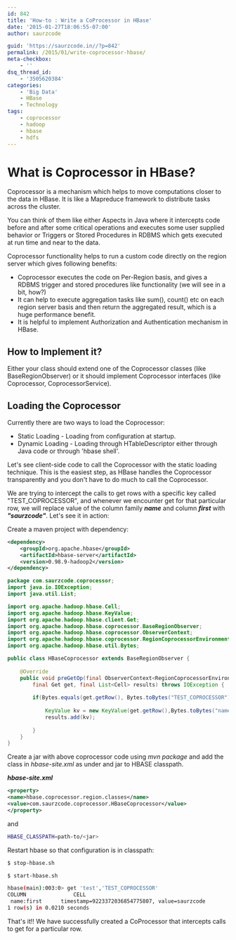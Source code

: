 ```yaml
---
id: 842
title: 'How-to : Write a CoProcessor in HBase'
date: '2015-01-27T18:06:55-07:00'
author: saurzcode

guid: 'https://saurzcode.in//?p=842'
permalink: /2015/01/write-coprocessor-hbase/
meta-checkbox:
    - ''
dsq_thread_id:
    - '3505620384'
categories:
    - 'Big Data'
    - HBase
    - Technology
tags:
    - coprocessor
    - hadoop
    - hbase
    - hdfs
---
```

# What is Coprocessor in HBase?

Coprocessor is a mechanism which helps to move computations closer to the data in HBase. It is like a Mapreduce framework to distribute tasks across the cluster.

You can think of them like either Aspects in Java where it intercepts code before and after some critical operations and executes some user supplied behavior or Triggers or Stored Procedures in RDBMS which gets executed at run time and near to the data.

Coprocessor functionality helps to run a custom code directly on the region server which gives following benefits:

- Coprocessor executes the code on Per-Region basis, and gives a RDBMS trigger and stored procedures like functionality (we will see in a bit, how?)
- It can help to execute aggregation tasks like sum(), count() etc on each region server basis and then return the aggregated result, which is a huge performance benefit.
- It is helpful to implement Authorization and Authentication mechanism in HBase.

## **How to Implement it?**

Either your class should extend one of the Coprocessor classes (like BaseRegionObserver) or it should implement Coprocessor interfaces (like Coprocessor, CoprocessorService).

## **Loading the Coprocessor**

Currently there are two ways to load the Coprocessor:

- Static Loading - Loading from configuration at startup.
- Dynamic Loading - Loading through HTableDescriptor either through Java code or through 'hbase shell'.

Let's see client-side code to call the Coprocessor with the static loading technique. This is the easiest step, as HBase handles the Coprocessor transparently and you don't have to do much to call the Coprocessor.

We are trying to intercept the calls to get rows with a specific key called "TEST_COPROCESSOR", and whenever we encounter get for that particular row, we will replace value of the column family ***name*** and column ***first*** with ***"saurzcode"***. Let's see it in action:

Create a maven project with dependency:

```xml
<dependency>
    <groupId>org.apache.hbase</groupId>
    <artifactId>hbase-server</artifactId>
    <version>0.98.9-hadoop2</version>
</dependency>
```

```java
package com.saurzcode.coprocessor;
import java.io.IOException;
import java.util.List;

import org.apache.hadoop.hbase.Cell;
import org.apache.hadoop.hbase.KeyValue;
import org.apache.hadoop.hbase.client.Get;
import org.apache.hadoop.hbase.coprocessor.BaseRegionObserver;
import org.apache.hadoop.hbase.coprocessor.ObserverContext;
import org.apache.hadoop.hbase.coprocessor.RegionCoprocessorEnvironment;
import org.apache.hadoop.hbase.util.Bytes;

public class HBaseCoprocessor extends BaseRegionObserver {
    
    @Override
    public void preGetOp(final ObserverContext<RegionCoprocessorEnvironment> e,
        final Get get, final List<Cell> results) throws IOException {
        
        if(Bytes.equals(get.getRow(), Bytes.toBytes("TEST_COPROCESSOR"))){
            
            KeyValue kv = new KeyValue(get.getRow(),Bytes.toBytes("name"),Bytes.toBytes("first"),Bytes.toBytes("saurzcode"));
            results.add(kv);
            
        }
    }
}
```

Create a jar with above coprocessor code using *mvn package* and add the class in *hbase-site.xml* as under and jar to HBASE classpath.

***hbase-site.xml***
```xml
<property>
<name>hbase.coprocessor.region.classes</name>
<value>com.saurzcode.coprocessor.HBaseCoprocessor</value>
</property>
```

and

```sh
HBASE_CLASSPATH=path-to/<jar>
```

Restart hbase so that configuration is in classpath:

```sh
$ stop-hbase.sh

$ start-hbase.sh
```

```sh
hbase(main):003:0> get 'test','TEST_COPROCESSOR'
COLUMN               CELL                                                      
 name:first      timestamp=9223372036854775807, value=saurzcode                    
1 row(s) in 0.0210 seconds
```

That's it!! We have successfully created a CoProcessor that intercepts calls to get for a particular row.
